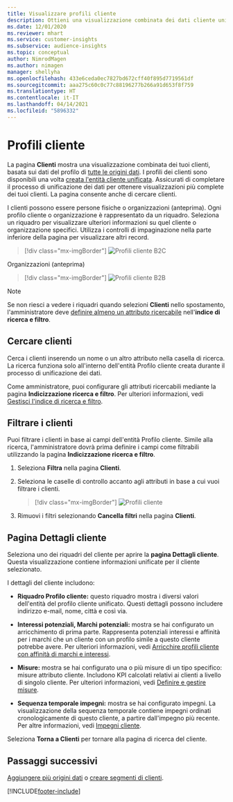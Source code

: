 ```yaml
---
title: Visualizzare profili cliente
description: Ottieni una visualizzazione combinata dei dati cliente unificati.
ms.date: 12/01/2020
ms.reviewer: mhart
ms.service: customer-insights
ms.subservice: audience-insights
ms.topic: conceptual
author: NimrodMagen
ms.author: nimagen
manager: shellyha
ms.openlocfilehash: 433e6ceda0ec7827bd672cff40f895d7719561df
ms.sourcegitcommit: aaa275c60c0c77c88196277b266a91d653f8f759
ms.translationtype: HT
ms.contentlocale: it-IT
ms.lasthandoff: 04/14/2021
ms.locfileid: "5896332"
---
```

# <a name="customer-profiles"></a>Profili cliente

La pagina **Clienti** mostra una visualizzazione combinata dei tuoi clienti, basata sui dati del profilo di [tutte le origini dati](data-sources.md). I profili dei clienti sono disponibili una volta [creata l'entità cliente unificata](data-unification.md). Assicurati di completare il processo di unificazione dei dati per ottenere visualizzazioni più complete dei tuoi clienti. La pagina consente anche di cercare clienti.

I clienti possono essere persone fisiche o organizzazioni (anteprima). Ogni profilo cliente o organizzazione è rappresentato da un riquadro. Seleziona un riquadro per visualizzare ulteriori informazioni su quel cliente o organizzazione specifici. Utilizza i controlli di impaginazione nella parte inferiore della pagina per visualizzare altri record.

> [!div class="mx-imgBorder"] 
> ![Profili cliente B2C](media/profiles-customers.png "Profili cliente B2C")

Organizzazioni (anteprima)
> [!div class="mx-imgBorder"] 
> ![Profili cliente B2B](media/profile-customers-b2b.png "Profili cliente B2B")

> [!NOTE]
> Se non riesci a vedere i riquadri quando selezioni **Clienti** nello spostamento, l'amministratore deve [definire almeno un attributo ricercabile](search-filter-index.md) nell'**indice di ricerca e filtro**.

## <a name="search-for-customers"></a>Cercare clienti

Cerca i clienti inserendo un nome o un altro attributo nella casella di ricerca. La ricerca funziona solo all'interno dell'entità Profilo cliente creata durante il processo di unificazione dei dati.

Come amministratore, puoi configurare gli attributi ricercabili mediante la pagina **Indicizzazione ricerca e filtro**. Per ulteriori informazioni, vedi [Gestisci l'indice di ricerca e filtro](search-filter-index.md).

## <a name="filter-customers"></a>Filtrare i clienti

Puoi filtrare i clienti in base ai campi dell'entità Profilo cliente. Simile alla ricerca, l'amministratore dovrà prima definire i campi come filtrabili utilizzando la pagina **Indicizzazione ricerca e filtro**.

1. Seleziona **Filtra** nella pagina **Clienti**.

2. Seleziona le caselle di controllo accanto agli attributi in base a cui vuoi filtrare i clienti.

   > [!div class="mx-imgBorder"] 
   > ![Profili cliente](media/profiles-customers3.png "Profili cliente")

3. Rimuovi i filtri selezionando **Cancella filtri** nella pagina **Clienti**.

##  <a name="customer-details-page"></a>Pagina Dettagli cliente

Seleziona uno dei riquadri del cliente per aprire la **pagina Dettagli cliente**. Questa visualizzazione contiene informazioni unificate per il cliente selezionato.

I dettagli del cliente includono:

-   **Riquadro Profilo cliente:** questo riquadro mostra i diversi valori dell'entità del profilo cliente unificato. Questi dettagli possono includere indirizzo e-mail, nome, città e così via. 

-   **Interessi potenziali, Marchi potenziali:** mostra se hai configurato un arricchimento di prima parte. Rappresenta potenziali interessi e affinità per i marchi che un cliente con un profilo simile a questo cliente potrebbe avere. Per ulteriori informazioni, vedi [Arricchire profili cliente con affinità di marchi e interessi](enrichment-microsoft.md).

-   **Misure:** mostra se hai configurato una o più misure di un tipo specifico: misure attributo cliente. Includono KPI calcolati relativi ai clienti a livello di singolo cliente. Per ulteriori informazioni, vedi [Definire e gestire misure](measures.md).

-   **Sequenza temporale impegni:** mostra se hai configurato impegni. La visualizzazione della sequenza temporale contiene impegni ordinati cronologicamente di questo cliente, a partire dall'impegno più recente. Per altre informazioni, vedi [Impegni cliente](activities.md).

Seleziona **Torna a Clienti** per tornare alla pagina di ricerca del cliente.

## <a name="next-steps"></a>Passaggi successivi

[Aggiungere più origini dati](data-sources.md) o [creare segmenti di clienti](segments.md).


[!INCLUDE[footer-include](../includes/footer-banner.md)]